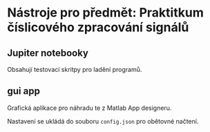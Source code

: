 # Nástroje pro předmět: Praktitkum číslicového zpracování signálů

## Jupiter notebooky

Obsahují testovací skritpy pro ladění programů.

## gui app

Grafická aplikace pro náhradu te z Matlab App designeru.

Nastavení se ukládá do souboru `config.json` pro obětovné načtení.